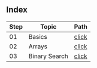 ## Index

Step | Topic | Path
---|---|---
01 | Basics | [click](./basics/README.md) 
02 | Arrays | [click](./Arrays/README.md)
03 | Binary Search | [click](./BinarySearch/README.md)